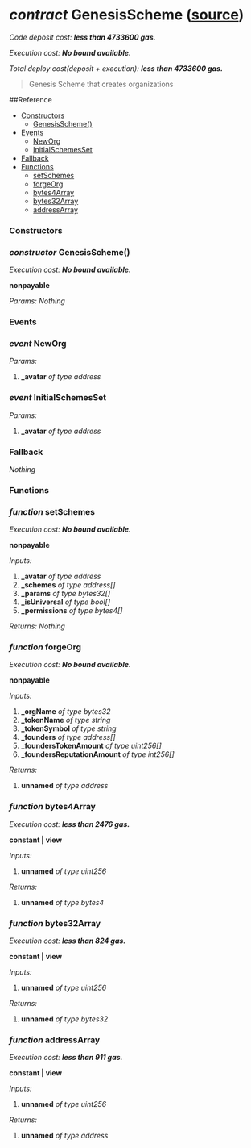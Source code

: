 # *contract* GenesisScheme ([source](https://github.com/daostack/daostack/tree/master/./contracts/universalSchemes/GenesisScheme.sol))
*Code deposit cost: **less than 4733600 gas.***

*Execution cost: **No bound available.***

*Total deploy cost(deposit + execution): **less than 4733600 gas.***

> Genesis Scheme that creates organizations


##Reference
- [Constructors](#constructors)
    - [GenesisScheme()](#constructor-genesisscheme)
- [Events](#events)
    - [NewOrg](#event-neworg)
    - [InitialSchemesSet](#event-initialschemesset)
- [Fallback](#fallback)
- [Functions](#functions)
    - [setSchemes](#function-setschemes)
    - [forgeOrg](#function-forgeorg)
    - [bytes4Array](#function-bytes4array)
    - [bytes32Array](#function-bytes32array)
    - [addressArray](#function-addressarray)
### Constructors
### *constructor* GenesisScheme()

*Execution cost: **No bound available.***

**nonpayable**

*Params:*
*Nothing*


### Events
### *event* NewOrg
*Params:*
1. **_avatar** *of type address*


### *event* InitialSchemesSet
*Params:*
1. **_avatar** *of type address*


### Fallback
*Nothing*
### Functions
### *function* setSchemes

*Execution cost: **No bound available.***

**nonpayable**

*Inputs:*
1. **_avatar** *of type address*
2. **_schemes** *of type address[]*
3. **_params** *of type bytes32[]*
4. **_isUniversal** *of type bool[]*
5. **_permissions** *of type bytes4[]*

*Returns:*
*Nothing*


### *function* forgeOrg

*Execution cost: **No bound available.***

**nonpayable**

*Inputs:*
1. **_orgName** *of type bytes32*
2. **_tokenName** *of type string*
3. **_tokenSymbol** *of type string*
4. **_founders** *of type address[]*
5. **_foundersTokenAmount** *of type uint256[]*
6. **_foundersReputationAmount** *of type int256[]*

*Returns:*
1. **unnamed** *of type address*


### *function* bytes4Array

*Execution cost: **less than 2476 gas.***

**constant | view**

*Inputs:*
1. **unnamed** *of type uint256*

*Returns:*
1. **unnamed** *of type bytes4*


### *function* bytes32Array

*Execution cost: **less than 824 gas.***

**constant | view**

*Inputs:*
1. **unnamed** *of type uint256*

*Returns:*
1. **unnamed** *of type bytes32*


### *function* addressArray

*Execution cost: **less than 911 gas.***

**constant | view**

*Inputs:*
1. **unnamed** *of type uint256*

*Returns:*
1. **unnamed** *of type address*


